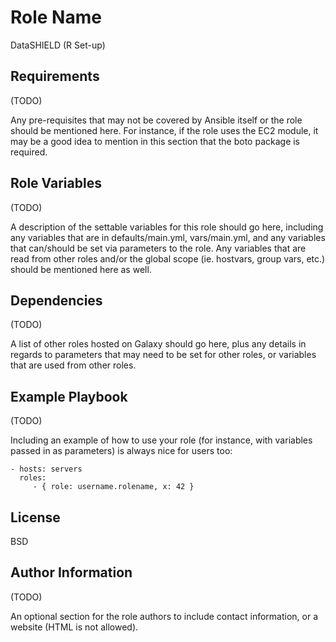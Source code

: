 Role Name
=========

DataSHIELD (R Set-up)

Requirements
------------

(TODO)

Any pre-requisites that may not be covered by Ansible itself or the role should be mentioned here. For instance, if the role uses the EC2 module, it may be a good idea to mention in this section that the boto package is required.

Role Variables
--------------

(TODO)

A description of the settable variables for this role should go here, including any variables that are in defaults/main.yml, vars/main.yml, and any variables that can/should be set via parameters to the role. Any variables that are read from other roles and/or the global scope (ie. hostvars, group vars, etc.) should be mentioned here as well.

Dependencies
------------

(TODO)

A list of other roles hosted on Galaxy should go here, plus any details in regards to parameters that may need to be set for other roles, or variables that are used from other roles.

Example Playbook
----------------

(TODO)

Including an example of how to use your role (for instance, with variables passed in as parameters) is always nice for users too:

    - hosts: servers
      roles:
         - { role: username.rolename, x: 42 }

License
-------

BSD

Author Information
------------------

(TODO)

An optional section for the role authors to include contact information, or a website (HTML is not allowed).
